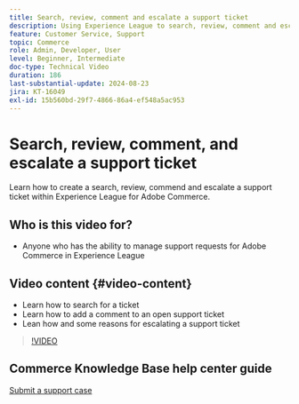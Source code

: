 ```yaml
---
title: Search, review, comment and escalate a support ticket
description: Using Experience League to search, review, comment and escalate a support ticket
feature: Customer Service, Support
topic: Commerce
role: Admin, Developer, User
level: Beginner, Intermediate
doc-type: Technical Video
duration: 186
last-substantial-update: 2024-08-23
jira: KT-16049
exl-id: 15b560bd-29f7-4866-86a4-ef548a5ac953
---
```

# Search, review, comment, and escalate a support ticket

Learn how to create a search, review, commend and escalate a support ticket within Experience League for Adobe Commerce.

## Who is this video for?

* Anyone who has the ability to manage support requests for Adobe Commerce in Experience League

## Video content {#video-content}

* Learn how to search for a ticket 
* Learn how to add a comment to an open support ticket
* Lean how and some reasons for escalating a support ticket

>[!VIDEO](https://video.tv.adobe.com/v/3433076?learn=on)

## Commerce Knowledge Base help center guide

[Submit a support case](https://experienceleague.adobe.com/en/docs/commerce-knowledge-base/kb/help-center-guide/magento-help-center-user-guide#support-case)
